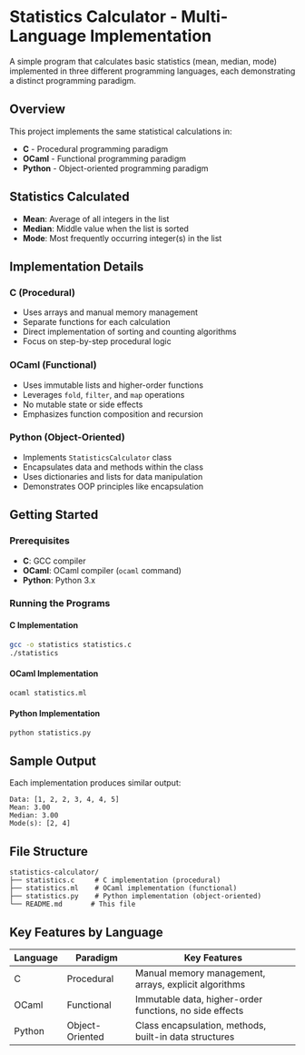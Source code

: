 # Statistics Calculator - Multi-Language Implementation

A simple program that calculates basic statistics (mean, median, mode) implemented in three different programming languages, each demonstrating a distinct programming paradigm.

## Overview

This project implements the same statistical calculations in:
- **C** - Procedural programming paradigm
- **OCaml** - Functional programming paradigm
- **Python** - Object-oriented programming paradigm

## Statistics Calculated

- **Mean**: Average of all integers in the list
- **Median**: Middle value when the list is sorted
- **Mode**: Most frequently occurring integer(s) in the list

## Implementation Details

### C (Procedural)
- Uses arrays and manual memory management
- Separate functions for each calculation
- Direct implementation of sorting and counting algorithms
- Focus on step-by-step procedural logic

### OCaml (Functional)
- Uses immutable lists and higher-order functions
- Leverages `fold`, `filter`, and `map` operations
- No mutable state or side effects
- Emphasizes function composition and recursion

### Python (Object-Oriented)
- Implements `StatisticsCalculator` class
- Encapsulates data and methods within the class
- Uses dictionaries and lists for data manipulation
- Demonstrates OOP principles like encapsulation

## Getting Started

### Prerequisites
- **C**: GCC compiler
- **OCaml**: OCaml compiler (`ocaml` command)
- **Python**: Python 3.x

### Running the Programs

#### C Implementation
```bash
gcc -o statistics statistics.c
./statistics
```

#### OCaml Implementation
```bash
ocaml statistics.ml
```

#### Python Implementation
```bash
python statistics.py
```

## Sample Output

Each implementation produces similar output:
```
Data: [1, 2, 2, 3, 4, 4, 5]
Mean: 3.00
Median: 3.00
Mode(s): [2, 4]
```

## File Structure

```
statistics-calculator/
├── statistics.c     # C implementation (procedural)
├── statistics.ml    # OCaml implementation (functional)
├── statistics.py    # Python implementation (object-oriented)
└── README.md       # This file
```

## Key Features by Language

| Language | Paradigm | Key Features |
|----------|----------|--------------|
| C | Procedural | Manual memory management, arrays, explicit algorithms |
| OCaml | Functional | Immutable data, higher-order functions, no side effects |
| Python | Object-Oriented | Class encapsulation, methods, built-in data structures |